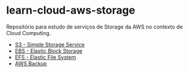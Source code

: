 # learn-cloud-aws-storage

Repositório para estudo de serviços de Storage da AWS no contexto de Cloud Computing.

* [S3 - Simple Storage Service](./s3/)
* [EBS - Elastic Block Storage](./ebs/)
* [EFS - Elastic File System](./efs/)
* [AWS Backup](./aws_backup/)